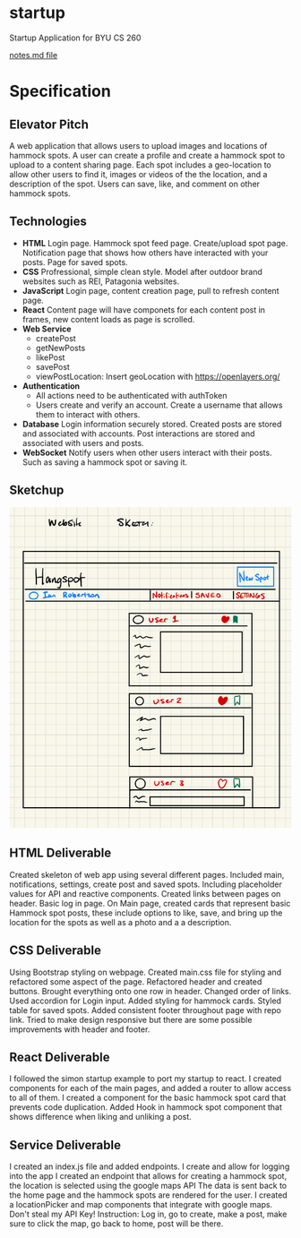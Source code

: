 # startup
Startup Application for BYU CS 260

[notes.md file](notes.md)

# Specification

## Elevator Pitch
A web application that allows users to upload images and locations of hammock spots. A user can create a profile and create a hammock spot to upload to a content sharing page. Each spot includes a geo-location to allow other users to find it, images or videos of the the location, and a description of the spot. Users can save, like, and comment on other hammock spots. 

## Technologies
- **HTML** Login page. Hammock spot feed page. Create/upload spot page. Notification page that shows how others have interacted with your posts. Page for saved spots. 
- **CSS** Profressional, simple clean style. Model after outdoor brand websites such as REI, Patagonia websites. 
- **JavaScript** Login page, content creation page, pull to refresh content page. 
- **React** Content page will have componets for each content post in frames, new content loads as page is scrolled. 
- **Web Service**
  - createPost
  - getNewPosts
  - likePost
  - savePost
  - viewPostLocation: Insert geoLocation with https://openlayers.org/
- **Authentication**
  - All actions need to be authenticated with authToken
  - Users create and verify an account. Create a username that allows them to interact with others. 
- **Database** Login information securely stored. Created posts are stored and associated with accounts. Post interactions are stored and associated with users and posts. 
- **WebSocket** Notify users when other users interact with their posts. Such as saving a hammock spot or saving it.

## Sketchup
![Website Sketch](CS260.png)


## HTML Deliverable 
Created skeleton of web app using several different pages. Included main, notifications, settings, create post and saved spots.
Including placeholder values for API and reactive components. Created links between pages on header. Basic log in page.
On Main page, created cards that represent basic Hammock spot posts, these include options to like, save, and bring up the location for the spots as well as a photo and a a description.



## CSS Deliverable 
Using Bootstrap styling on webpage. Created main.css file for styling and refactored some aspect of the page. 
Refactored header and created buttons. Brought everything onto one row in header. Changed order of links. 
Used accordion for Login input. 
Added styling for hammock cards. 
Styled table for saved spots. 
Added consistent footer throughout page with repo link. 
Tried to make design responsive but there are some possible improvements with header and footer. 

## React Deliverable
I followed the simon startup example to port my startup to react. 
I created components for each of the main pages, and added a router to allow access to all of them. 
I created a component for the basic hammock spot card that prevents code duplication. 
Added Hook in hammock spot component that shows difference when liking and unliking a post. 

## Service Deliverable
I created an index.js file and added endpoints. I create and allow for logging into the app
I created an endpoint that allows for creating a hammock spot, the location is selected using the google maps API
The data is sent back to the home page and the hammock spots are rendered for the user. 
I created a locationPicker and map components that integrate with google maps. Don't steal my API Key!
Instruction: Log in, go to create, make a post, make sure to click the map, go back to home, post will be there. 

